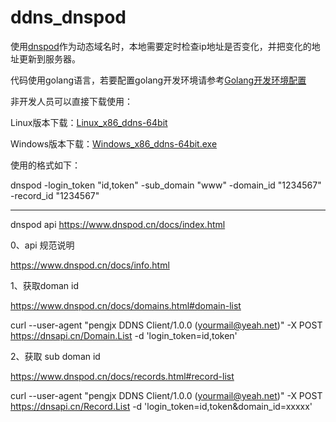 # ddns_dnspod

使用[dnspod](https://www.dnspod.cn/)作为动态域名时，本地需要定时检查ip地址是否变化，并把变化的地址更新到服务器。

代码使用golang语言，若要配置golang开发环境请参考[Golang开发环境配置](http://www.sinkiot.com/posts/2017/04/23/golang-developer.html)

非开发人员可以直接下载使用：

Linux版本下载：[Linux_x86_ddns-64bit](http://download.sinkiot.com/2017/dnspod/linux_x86_ddns-64bit)

Windows版本下载：[Windows_x86_ddns-64bit.exe](http://download.sinkiot.com/2017/dnspod/windows_x86_ddns-64bit.exe)

使用的格式如下：

dnspod -login_token "id,token" -sub_domain "www" -domain_id "1234567" -record_id "1234567"

---

dnspod api https://www.dnspod.cn/docs/index.html

0、api 规范说明

https://www.dnspod.cn/docs/info.html

1、获取doman id

https://www.dnspod.cn/docs/domains.html#domain-list

curl --user-agent "pengjx DDNS Client/1.0.0 (yourmail@yeah.net)" -X POST https://dnsapi.cn/Domain.List -d 'login_token=id,token'

2、获取 sub doman id

https://www.dnspod.cn/docs/records.html#record-list

curl --user-agent "pengjx DDNS Client/1.0.0 (yourmail@yeah.net)" -X POST https://dnsapi.cn/Record.List  -d 'login_token=id,token&domain_id=xxxxx'
